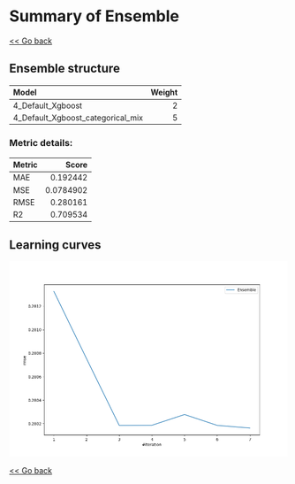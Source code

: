 # Summary of Ensemble

[<< Go back](../README.md)


## Ensemble structure
| Model                             |   Weight |
|:----------------------------------|---------:|
| 4_Default_Xgboost                 |        2 |
| 4_Default_Xgboost_categorical_mix |        5 |

### Metric details:
| Metric   |     Score |
|:---------|----------:|
| MAE      | 0.192442  |
| MSE      | 0.0784902 |
| RMSE     | 0.280161  |
| R2       | 0.709534  |



## Learning curves
![Learning curves](learning_curves.png)

[<< Go back](../README.md)
